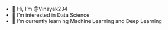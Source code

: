 - 👋 Hi, I’m @Vinayak234
- 👀 I’m interested in Data Science
- 🌱 I’m currently learning Machine Learning and Deep Learning


<!---
Vinayak234/Vinayak234 is a ✨ special ✨ repository because its `README.md` (this file) appears on your GitHub profile.
You can click the Preview link to take a look at your changes.
--->
